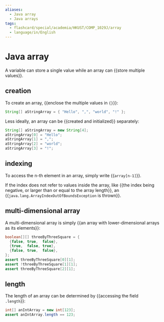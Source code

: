 ```yaml
---
aliases:
  - Java array
  - Java arrays
tags:
  - flashcard/special/academia/HKUST/COMP_1029J/array
  - language/in/English
---
```


# Java array

A variable can store a single value while an array can {{store multiple values}}. <!--SR:!2024-04-29,68,310-->

## creation

To create an array, {{enclose the multiple values in `{}`}}: <!--SR:!2024-04-15,57,310-->

```Java
String[] aStringArray = { "Hello", ",", "world", "!" };
```

Less ideally, an array can be {{created and initialized}} separately: <!--SR:!2024-04-22,62,310-->

```Java
String[] aStringArray = new String[4];
aStringArray[0] = "Hello";
aStringArray[1] = ",";
aStringArray[2] = "world";
aStringArray[3] = "!";
```

## indexing

To access the n-th element in an array, simply write {{`array[n-1]`}}. <!--SR:!2024-04-05,48,310-->

If the index does not refer to values inside the array, like {{the index being negative, or larger than or equal to the array length}}, an {{`java.lang.ArrayIndexOutOfBoundsException` is thrown}}. <!--SR:!2024-04-16,58,310!2024-04-20,61,310-->

## multi-dimensional array

A multi-dimensional array is simply {{an array with lower-dimensional arrays as its elements}}: <!--SR:!2024-04-21,62,310-->

```Java
boolean[][] threeByThreeSquare = {
  {false, true,  false},
  {true,  false, true},
  {false, true,  false},
};
assert threeByThreeSquare[0][1];
assert !threeByThreeSquare[1][1];
assert threeByThreeSquare[2][1];
```

## length

The length of an array can be determined by {{accessing the field `.length`}}: <!--SR:!2024-03-26,38,290-->

```Java
int[] anIntArray = new int[123];
assert anIntArray.length == 123;
```
